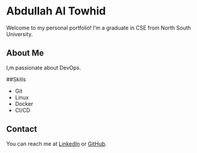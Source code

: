 # Abdullah Al Towhid
Welcome to my personal portfolio! I’m a graduate in CSE from North South University.

## About Me
I,m passionate about DevOps.

##Skills
- Git
- Linux
- Docker
- CI/CD

## Contact
You can reach me at [LinkedIn](https://www.linkedin.com/in/abdullah-al-towhid/) or [GitHub](https://github.com/towhidevan).
